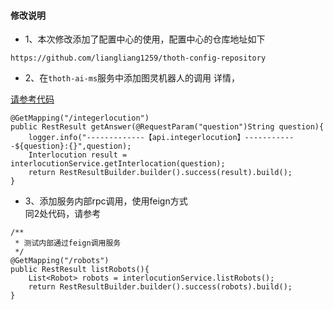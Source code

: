 #### 修改说明
* 1、本次修改添加了配置中心的使用，配置中心的仓库地址如下
```
https://github.com/liangliang1259/thoth-config-repository
```
* 2、在`thoth-ai-ms`服务中添加图灵机器人的调用
详情，  

[请参考代码](https://github.com/liangliang1259/springcloud-thoth/blob/v1.0/thoth-ai-ms/thoth-ai-web/src/main/java/com/prometheus/thoth/ai/controller/IntegerlocutionController.java)
```
@GetMapping("/integerlocution")
public RestResult getAnswer(@RequestParam("question")String question){
    logger.info("-------------【api.integerlocution】------------${question}:{}",question);
    Interlocution result = interlocutionService.getInterlocation(question);
    return RestResultBuilder.builder().success(result).build();
}
```
* 3、添加服务内部rpc调用，使用feign方式  
同2处代码，请参考
```
/**
 * 测试内部通过feign调用服务
 */
@GetMapping("/robots")
public RestResult listRobots(){
    List<Robot> robots = interlocutionService.listRobots();
    return RestResultBuilder.builder().success(robots).build();
}
```
